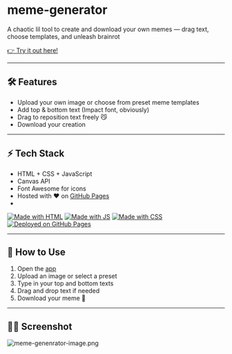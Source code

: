 # meme-generator

A chaotic lil tool to create and download your own memes — drag text, choose templates, and unleash brainrot

[👉 Try it out here!](https://casper-69.github.io/meme-generator/)

---

## 🛠 Features
- Upload your own image or choose from preset meme templates
- Add top & bottom text (Impact font, obviously)
- Drag to reposition text freely 😼
- Download your creation

---

## ⚡ Tech Stack
- HTML + CSS + JavaScript
- Canvas API
- Font Awesome for icons
- Hosted with ❤️ on [GitHub Pages](https://pages.github.com)
- 
[![Made with HTML](https://img.shields.io/badge/Made%20with-HTML-orange?style=for-the-badge&logo=html5)](https://developer.mozilla.org/en-US/docs/Web/HTML)
[![Made with JS](https://img.shields.io/badge/Made%20with-JavaScript-yellow?style=for-the-badge&logo=javascript)](https://developer.mozilla.org/en-US/docs/Web/JavaScript)
[![Made with CSS](https://img.shields.io/badge/Made%20with-CSS-blue?style=for-the-badge&logo=css3)](https://developer.mozilla.org/en-US/docs/Web/CSS)
[![Deployed on GitHub Pages](https://img.shields.io/badge/Deployed-GitHub%20Pages-2ea44f?style=for-the-badge&logo=github)](https://casper-69.github.io/meme-generator/)


---

## 🚀 How to Use
1. Open the [app](https://casper-69.github.io/meme-generator/)
2. Upload an image or select a preset
3. Type in your top and bottom texts
4. Drag and drop text if needed
5. Download your meme 🫡

---

## 🤸‍♀️ Screenshot
![[meme-genenrator-image.png](https://postimg.cc/K1WTjd71)](https://i.postimg.cc/rpVNnTKN/meme-genenrator-image.png)


